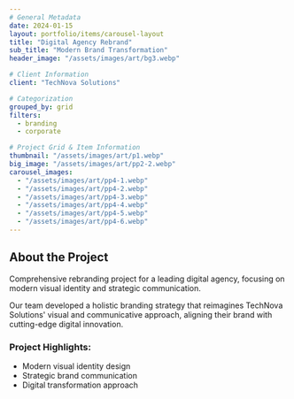 ```yaml
---
# General Metadata
date: 2024-01-15
layout: portfolio/items/carousel-layout
title: "Digital Agency Rebrand"
sub_title: "Modern Brand Transformation"
header_image: "/assets/images/art/bg3.webp"

# Client Information
client: "TechNova Solutions"

# Categorization
grouped_by: grid
filters:
  - branding
  - corporate

# Project Grid & Item Information
thumbnail: "/assets/images/art/p1.webp"
big_image: "/assets/images/art/pp2-2.webp"
carousel_images:
  - "/assets/images/art/pp4-1.webp"
  - "/assets/images/art/pp4-2.webp"
  - "/assets/images/art/pp4-3.webp"
  - "/assets/images/art/pp4-4.webp"
  - "/assets/images/art/pp4-5.webp"
  - "/assets/images/art/pp4-6.webp"
---
```


## About the Project
<p class="lead">Comprehensive rebranding project for a leading digital agency, focusing on modern visual identity and strategic communication.</p>

Our team developed a holistic branding strategy that reimagines TechNova Solutions' visual and communicative approach, aligning their brand with cutting-edge digital innovation.

### Project Highlights:
- Modern visual identity design
- Strategic brand communication
- Digital transformation approach
